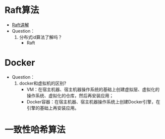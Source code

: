 # Raft算法

- [Raft讲解](https://www.jianshu.com/p/6d9017289cd5)
- Question：
  1. 分布式id算法了解吗？
     - Raft

# Docker

- Question：
  1. docker和虚拟机的区别?
     -  VM：在宿主机器、宿主机器操作系统的基础上创建虚拟层、虚拟化的操作系统、虚拟化的仓库，然后再安装应用；
     - Docker容器：在宿主机器、宿主机器操作系统上创建Docker引擎，在引擎的基础上再安装应用。

# 一致性哈希算法
